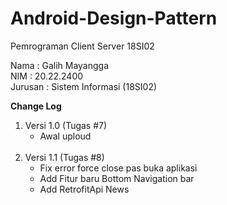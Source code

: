 # Android-Design-Pattern

Pemrograman Client Server 18SI02

Nama    : Galih Mayangga <br/>
NIM     : 20.22.2400 <br/>
Jurusan : Sistem Informasi (18SI02) <br/>

<b>Change Log   </b>
  1. Versi 1.0 (Tugas #7)
     - Awal uploud 
     <br/>
  2. Versi 1.1 (Tugas #8)
     - Fix error force close pas buka aplikasi 
     - Add Fitur baru Bottom Navigation bar
     - Add RetrofitApi News
